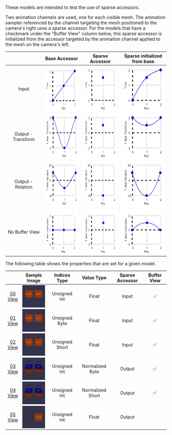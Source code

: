 These models are intended to test the use of sparse accessors.  

Two animation channels are used, one for each visible mesh. The animation sampler referenced by the channel targeting the mesh positioned to the camera's right uses a sparse accessor. For the models that have a checkmark under the "Buffer View" column below, this sparse accessor is initialized from the accessor targeted by the animation channel applied to the mesh on the camera's left.

|   | Base Accessor | Sparse Accessor | Sparse initialized from base |
| :---: | :---: | :---: | :---: |
| Input | <img src="Figures/SparseAccessor_Input-Base.png" height="144" width="144" align="middle"> | <img src="Figures/SparseAccessor_Input-Sparse.png" height="144" width="144" align="middle"> | <img src="Figures/SparseAccessor_Input-Modified.png" height="144" width="144" align="middle"> |
| Output - Transform | <img src="Figures/SparseAccessor_OutputTransform-Base.png" height="144" width="144" align="middle"> | <img src="Figures/SparseAccessor_OutputTransform-Sparse.png" height="144" width="144" align="middle"> | <img src="Figures/SparseAccessor_OutputTransform-Modified.png" height="144" width="144" align="middle"> |
| Output - Rotation | <img src="Figures/SparseAccessor_OutputRotation-Base.png" height="144" width="144" align="middle"> | <img src="Figures/SparseAccessor_OutputRotation-Sparse.png" height="144" width="144" align="middle"> | <img src="Figures/SparseAccessor_OutputRotation-Modified.png" height="144" width="144" align="middle"> |
| No Buffer View | <img src="Figures/SparseAccessor_NoBufferView-Base.png" height="144" width="144" align="middle"> | <img src="Figures/SparseAccessor_NoBufferView-Sparse.png" height="144" width="144" align="middle"> | <img src="Figures/SparseAccessor_NoBufferView-Modified.png" height="144" width="144" align="middle"> |  

The following table shows the properties that are set for a given model.  

|   | Sample Image | Indices Type | Value Type | Sparse Accessor | Buffer View |
| :---: | :---: | :---: | :---: | :---: | :---: |
| [00](Accessor_SparseType_00.gltf)<br>[View](https://bghgary.github.io/glTF-Assets-Viewer/?type=Positive&folder=26&model=0) | [<img src="Figures/Thumbnails/Accessor_SparseType_00.gif" align="middle">](Figures/SampleImages/Accessor_SparseType_00.gif) | Unsigned Int | Float | Input | :white_check_mark: |
| [01](Accessor_SparseType_01.gltf)<br>[View](https://bghgary.github.io/glTF-Assets-Viewer/?type=Positive&folder=26&model=1) | [<img src="Figures/Thumbnails/Accessor_SparseType_01.gif" align="middle">](Figures/SampleImages/Accessor_SparseType_01.gif) | Unsigned Byte | Float | Input | :white_check_mark: |
| [02](Accessor_SparseType_02.gltf)<br>[View](https://bghgary.github.io/glTF-Assets-Viewer/?type=Positive&folder=26&model=2) | [<img src="Figures/Thumbnails/Accessor_SparseType_02.gif" align="middle">](Figures/SampleImages/Accessor_SparseType_02.gif) | Unsigned Short | Float | Input | :white_check_mark: |
| [03](Accessor_SparseType_03.gltf)<br>[View](https://bghgary.github.io/glTF-Assets-Viewer/?type=Positive&folder=26&model=3) | [<img src="Figures/Thumbnails/Accessor_SparseType_03.gif" align="middle">](Figures/SampleImages/Accessor_SparseType_03.gif) | Unsigned Int | Normalized Byte | Output | :white_check_mark: |
| [04](Accessor_SparseType_04.gltf)<br>[View](https://bghgary.github.io/glTF-Assets-Viewer/?type=Positive&folder=26&model=4) | [<img src="Figures/Thumbnails/Accessor_SparseType_04.gif" align="middle">](Figures/SampleImages/Accessor_SparseType_04.gif) | Unsigned Int | Normalized Short | Output | :white_check_mark: |
| [05](Accessor_SparseType_05.gltf)<br>[View](https://bghgary.github.io/glTF-Assets-Viewer/?type=Positive&folder=26&model=5) | [<img src="Figures/Thumbnails/Accessor_SparseType_05.gif" align="middle">](Figures/SampleImages/Accessor_SparseType_05.gif) | Unsigned Int | Float | Output |  |
 
